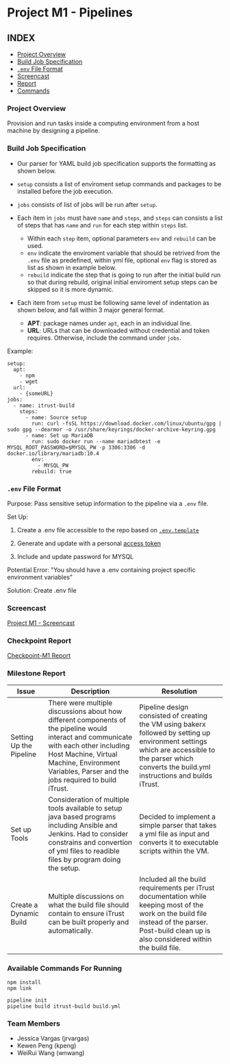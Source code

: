 # Project M1 - Pipelines

## INDEX
- [Project Overview](#project-overview)
- [Build Job Specification](#build-job-specification)
- [`.env` File Format](#env-file-format)
- [Screencast](#screencast)
- [Report](#report)
- [Commands](#available-commands)



### Project Overview
Provision and run tasks inside a computing environment from a host machine by designing a pipeline. 

### Build Job Specification
+ Our parser for YAML build job specification supports the formatting as shown below. 
+ `setup` consists a list of enviroment setup commands and packages to be installed before the job execution.
+ `jobs` consists of list of jobs will be run after `setup`.



+ Each item in `jobs` must have `name` and `steps`, and `steps` can consists a list of steps that has `name` and `run` for each step within `steps` list.
  + Within each `step` item, optional parameters `env` and `rebuild` can be used.
  + `env` indicate the enviroment variable that should be retrived from the `.env` file as predefined, within yml file, optional `env` flag is stored as list as shown in example below.
  + `rebuild` indicate the step that is going to run after the initial build run so that during rebuild, original initial enviroment setup steps can be skipped so it is more dynamic.
+ Each item from `setup` must be following same level of indentation as shown below, and fall within 3 major general format.
  + **APT**: package names under `apt`, each in an individual line.
  + **URL**: URLs that can be downloaded without credential and token requires. Otherwise, include the command under `jobs`.


Example:
```
setup:
  apt:
    - npm
    - wget
  url:
    - {someURL}
jobs:
  - name: itrust-build
    steps:
      - name: Source setup
        run: curl -fsSL https://download.docker.com/linux/ubuntu/gpg | sudo gpg --dearmor -o /usr/share/keyrings/docker-archive-keyring.gpg
      - name: Set up MariaDB
        run: sudo docker run --name mariadbtest -e MYSQL_ROOT_PASSWORD=$MYSQL_PW -p 3306:3306 -d docker.io/library/mariadb:10.4
        env:
          - MYSQL_PW
        rebuild: true
```



### `.env` File Format
Purpose: Pass sensitive setup information to the pipeline via  a `.env` file. 

Set Up: 
1. Create a .env file accessible to the repo based on [`.env.template`](https://github.ncsu.edu/CSC-DevOps-S22/DEVOPS-23/blob/main/.env.template)
2. Generate and update with a personal [access token](https://docs.github.com/en/authentication/keeping-your-account-and-data-secure/creating-a-personal-access-token) 

3. Include and update password for MYSQL


Potential Error:
 "You should have a .env containing project specific environment variables"

Solution: Create .env file



### Screencast
[Project M1 - Screencast](https://drive.google.com/file/d/1UPVj7Uas5lhsdQGUdF01SWkZLxz2Uhlz/view?usp=sharing)


### Checkpoint Report
[Checkpoint-M1 Report](https://github.ncsu.edu/CSC-DevOps-S22/DEVOPS-23/blob/main/CHECKPOINT-M1.md)

### Milestone Report

|Issue| Description|Resolution|
|---|---|---|
|Setting Up the Pipeline| There were multiple discussions about how different components of the pipeline would interact and communicate with each other including Host Machine, Virtual Machine, Environment Variables, Parser and the jobs required to build iTrust.  | Pipeline design consisted of creating the VM using bakerx followed by setting up environment settings which are accessible to the parser which converts the build.yml instructions and builds iTrust. 
|Set up Tools | Consideration of multiple tools available to setup java based programs including Ansible and Jenkins. Had to consider constrains and convertion of yml files to readible files by program doing the setup. | Decided to implement a simple parser that takes a yml file as input and converts it to executable scripts within the VM. 
|Create a Dynamic Build | Multiple discussions on what the build file should contain to ensure iTrust can be built properly and automatically. | Included all the build requirements per iTrust documentation while keeping most of the work on the build file instead of the parser. Post-build clean up is also considered within the build file. |



### Available Commands For Running
```
npm install
npm link
```
```
pipeline init
pipeline build itrust-build build.yml
```



### Team Members
- Jessica Vargas (jrvargas)
- Kewen Peng (kpeng)
- WeiRui Wang (wnwang)
